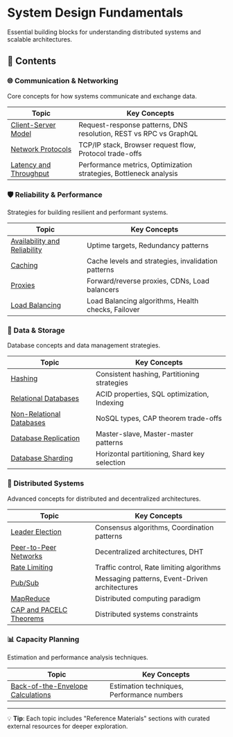 # System Design Fundamentals

Essential building blocks for understanding distributed systems and scalable architectures.

## 📖 Contents

### 🌐 Communication & Networking

Core concepts for how systems communicate and exchange data.

| Topic                                                    | Key Concepts                                                      |
|----------------------------------------------------------|-------------------------------------------------------------------|
| [Client-Server Model](./01-client-server.md)             | Request-response patterns, DNS resolution, REST vs RPC vs GraphQL |
| [Network Protocols](./02-network-protocols.md)           | TCP/IP stack, Browser request flow, Protocol trade-offs           |
| [Latency and Throughput](./03-latency-and-throughput.md) | Performance metrics, Optimization strategies, Bottleneck analysis |

### 🛡️ Reliability & Performance

Strategies for building resilient and performant systems.

| Topic                                                                | Key Concepts                                       |
|----------------------------------------------------------------------|----------------------------------------------------|
| [Availability and Reliability](./04-availability-and-reliability.md) | Uptime targets, Redundancy patterns                |
| [Caching](./05-caching.md)                                           | Cache levels and strategies, invalidation patterns |
| [Proxies](./06-proxies.md)                                           | Forward/reverse proxies, CDNs, Load balancers      |
| [Load Balancing](./07-load-balancing.md)                             | Load Balancing algorithms, Health checks, Failover |

### 💾 Data & Storage

Database concepts and data management strategies.

| Topic                                                        | Key Concepts                                 |
|--------------------------------------------------------------|----------------------------------------------|
| [Hashing](./08-hashing.md)                                   | Consistent hashing, Partitioning strategies  |
| [Relational Databases](./09-relational-databases.md)         | ACID properties, SQL optimization, Indexing  |
| [Non-Relational Databases](./10-non-relational-databases.md) | NoSQL types, CAP theorem trade-offs          |
| [Database Replication](./11-database-replication.md)         | Master-slave, Master-master patterns         |
| [Database Sharding](./12-database-sharding.md)               | Horizontal partitioning, Shard key selection |

### 🔗 Distributed Systems

Advanced concepts for distributed and decentralized architectures.

| Topic                                                      | Key Concepts                                   |
|------------------------------------------------------------|------------------------------------------------|
| [Leader Election](./13-leader-election.md)                 | Consensus algorithms, Coordination patterns    |
| [Peer-to-Peer Networks](./14-peer-to-peer-networks.md)     | Decentralized architectures, DHT               |
| [Rate Limiting](./15-rate-limiting.md)                     | Traffic control, Rate limiting algorithms      |
| [Pub/Sub](./16-pub-sub.md)                                 | Messaging patterns, Event-Driven architectures |
| [MapReduce](./17-mapreduce.md)                             | Distributed computing paradigm                 |
| [CAP and PACELC Theorems](./18-cap-and-pacelc-theorems.md) | Distributed systems constraints                |

### 📊 Capacity Planning

Estimation and performance analysis techniques.

| Topic                                                                          | Key Concepts                               |
|--------------------------------------------------------------------------------|--------------------------------------------|
| [Back-of-the-Envelope Calculations](./19-back-of-the-envelope-calculations.md) | Estimation techniques, Performance numbers |

---

💡 **Tip**: Each topic includes "Reference Materials" sections with curated external resources for deeper exploration.
